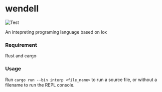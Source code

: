 # wendell
![Test](https://github.com/copycat1024/wendell/actions/workflows/test.yml/badge.svg)


An intepreting programing language based on lox

### Requirement
Rust and cargo

### Usage
Run ```cargo run --bin interp <file_name>``` to run a source file, or without a filename to run the REPL console.
